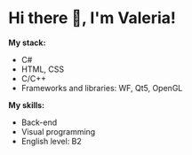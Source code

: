 <h1>Hi there 👋, I'm Valeria!</h1>

<p><b>My stack:</b>
  <ul>
    <li>C#</li>
    <li>HTML, CSS</li>
    <li>C/C++</li>
    <li>Frameworks and libraries: WF, Qt5, OpenGL</li>
  </ul>
</p>

<p><b>My skills:</b>
  <ul>
    <li>Back-end</li>
    <li>Visual programming</li>
    <li>English level: B2</li>
  </ul>
</p>
